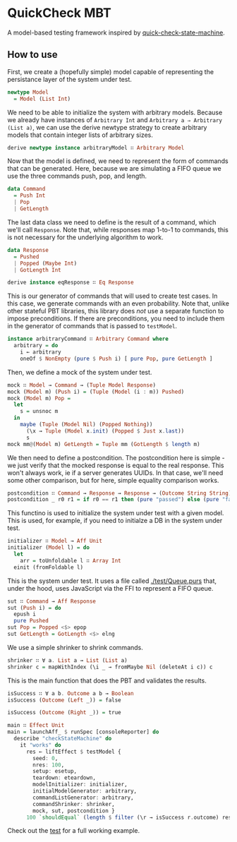 # QuickCheck MBT

A model-based testing framework inspired by [quick-check-state-machine](https://github.com/advancedtelematic/quickcheck-state-machine).

## How to use

First, we create a (hopefully simple) model capable of representing the persistance layer of the system under test.

```purescript
newtype Model
  = Model (List Int)
```

We need to be able to initialize the system with arbitrary models. Because we already have instances of `Arbitrary Int` and `Arbitrary a ⇒ Arbitrary (List a)`, we can use the derive newtype strategy to create arbitrary models that contain integer lists of arbitrary sizes.

```purescript
derive newtype instance arbitraryModel ∷ Arbitrary Model
```

Now that the model is defined, we need to represent the form of commands that can be generated. Here, because we are simulating a FIFO queue we use the three commands push, pop, and length.

```purescript
data Command
  = Push Int
  | Pop
  | GetLength
```

The last data class we need to define is the result of a command, which we'll call `Response`. Note that, while responses map 1-to-1 to commands, this is not necessary for the underlying algorithm to work.

```purescript
data Response
  = Pushed
  | Popped (Maybe Int)
  | GotLength Int

derive instance eqResponse ∷ Eq Response
```

This is our generator of commands that will used to create test cases. In this case, we generate commands with an even probability. Note that, unlike other stateful PBT libraries, this library does _not_ use a separate function to impose preconditions. If there are preconditions, you need to include them in the generator of commands that is passed to `testModel`.

```purescript
instance arbitraryCommand ∷ Arbitrary Command where
  arbitrary = do
    i ← arbitrary
    oneOf $ NonEmpty (pure $ Push i) [ pure Pop, pure GetLength ]
```

Then, we define a mock of the system under test.

```purescript
mock ∷ Model → Command → (Tuple Model Response)
mock (Model m) (Push i) = (Tuple (Model (i : m)) Pushed)
mock (Model m) Pop =
  let
    s = unsnoc m
  in
    maybe (Tuple (Model Nil) (Popped Nothing))
      (\x → Tuple (Model x.init) (Popped $ Just x.last))
      s
mock mm@(Model m) GetLength = Tuple mm (GotLength $ length m)
```

We then need to define a postcondition. The postcondition here is simple - we just verify that the mocked response is equal to the real response. This won't always work, ie if a server generates UUIDs. In that case, we'll need some other comparison, but for here, simple equality comparison works.

```purescript
postcondition ∷ Command → Response → Response → (Outcome String String)
postcondition _ r0 r1 = if r0 == r1 then (pure "passed") else (pure "failed")
```

This functino is used to initialize the system under test with a given model. This is used, for example, if you need to initialze a DB in the system under test.

```purescript
initializer ∷ Model → Aff Unit
initializer (Model l) = do
  let
    arr = toUnfoldable l ∷ Array Int
  einit (fromFoldable l)
```

This is the system under test. It uses a file called [./test/Queue.purs](./test/Queue.purs) that, under the hood, uses JavaScript via the FFI to represent a FIFO queue.

```purescript
sut ∷ Command → Aff Response
sut (Push i) = do
  epush i
  pure Pushed
sut Pop = Popped <$> epop
sut GetLength = GotLength <$> elng
```

We use a simple shrinker to shrink commands.

```purescript
shrinker ∷ ∀ a. List a → List (List a)
shrinker c = mapWithIndex (\i _ → fromMaybe Nil (deleteAt i c)) c
```

This is the main function that does the PBT and validates the results.

```purescript
isSuccess ∷ ∀ a b. Outcome a b → Boolean
isSuccess (Outcome (Left _)) = false

isSuccess (Outcome (Right _)) = true

main ∷ Effect Unit
main = launchAff_ $ runSpec [consoleReporter] do
  describe "checkStateMachine" do
    it "works" do
      res ← liftEffect $ testModel {
        seed: 0,
        nres: 100,
        setup: esetup,
        teardown: eteardown,
        modelInitializer: initializer,
        initialModelGenerator: arbitrary,
        commandListGenerator: arbitrary,
        commandShrinker: shrinker,
        mock, sut, postcondition }
      100 `shouldEqual` (length $ filter (\r → isSuccess r.outcome) res)
```

Check out the [test](./test/Main.purs) for a full working example.
